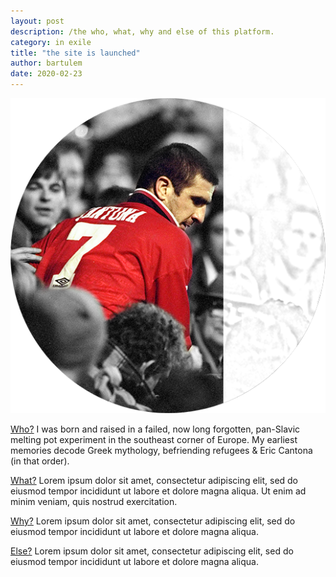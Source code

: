 ```yaml
---
layout: post
description: /the who, what, why and else of this platform.
category: in exile
title: "the site is launched"
author: bartulem
date: 2020-02-23
---
```


<div class="row">
  <div class="col-sm-6">
    <img  class="img-custom" alt="ledieu" src="/img/ledieu.png">
  </div>

  <div class="col-sm-6">
    <p> <u>Who?</u> I was born and raised in a failed, now long forgotten, pan-Slavic melting pot experiment in the southeast corner of Europe. My earliest memories decode Greek mythology, befriending refugees & Eric Cantona (in that order). </p>
    <p> <u>What?</u> Lorem ipsum dolor sit amet, consectetur adipiscing elit, sed do eiusmod tempor incididunt ut labore et dolore magna aliqua. Ut enim ad minim veniam, quis nostrud exercitation. </p>
    <p> <u>Why?</u> Lorem ipsum dolor sit amet, consectetur adipiscing elit, sed do eiusmod tempor incididunt ut labore et dolore magna aliqua. </p>
    <p> <u>Else?</u> Lorem ipsum dolor sit amet, consectetur adipiscing elit, sed do eiusmod tempor incididunt ut labore et dolore magna aliqua. </p>
  </div>
</div>
